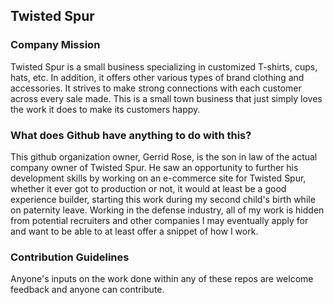 ## Twisted Spur
### Company Mission
Twisted Spur is a small business specializing in customized T-shirts, cups, hats, etc.  In addition, it offers other various types of brand clothing and accessories.  It strives to make strong connections with each customer across every sale made.  This is a small town business that just simply loves the work it does to make its customers happy.

### What does Github have anything to do with this?
This github organization owner, Gerrid Rose, is the son in law of the actual company owner of Twisted Spur.  He saw an opportunity to further his development skills by working on an e-commerce site for Twisted Spur, whether it ever got to production or not, it would at least be a good experience builder, starting this work during my second child's birth while on paternity leave.  Working in the defense industry, all of my work is hidden from potential recruiters and other companies I may eventually apply for and want to be able to at least offer a snippet of how I work.

### Contribution Guidelines
Anyone's inputs on the work done within any of these repos are welcome feedback and anyone can contribute.
